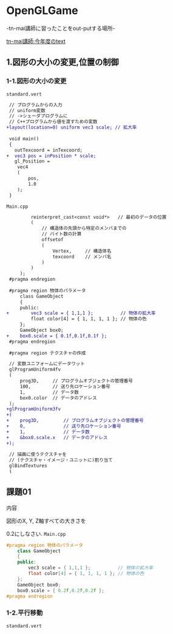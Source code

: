 # OpenGLGame
-tn-mai講師に習ったことをout-putする場所-

[tn-mai講師:今年度のtext](https://github.com/tn-mai/OpenGL3D2023)

## 1.図形の大小の変更,位置の制御
### 1-1.図形の大小の変更
`standard.vert`
```diff
 // プログラムからの入力
 // uniform変数
 // ->シェーダプログラムに
 // C++プログラムから値を渡すための変数
+layout(location=0) uniform vec3 scale; // 拡大率
 
 void main()
 {
   outTexcoord = inTexcoord;
+  vec3 pos = inPosition * scale;
   gl_Position = 
 	vec4
 	(
 		pos,
 		1.0
 	);
 }
```
`Main.cpp`
```diff
         reinterpret_cast<const void*>   // 最初のデータの位置
         (
             // 構造体の先頭から特定のメンバまでの
             // バイト数の計算
             offsetof
             (
                 Vertex,     // 構造体名
                 texcoord    // メンバ名
             )
         )
     );
 #pragma endregion
 
 #pragma region 物体のパラメータ
     class GameObject
     {
     public:
+        vec3 scale = { 1,1,1 };          // 物体の拡大率
         float color[4] = { 1, 1, 1, 1 }; // 物体の色
     };
     GameObject box0;
+    box0.scale = { 0.1f,0.1f,0.1f };
 #pragma endregion
 
 #pragma region テクスチャの作成
```
```diff
 // 変数ユニフォームにデータワット
 glProgramUniform4fv
 (
     prog3D,     // プログラムオブジェクトの管理番号
     100,        // 送り先ロケーション番号
     1,          // データ数
     box0.color  // データのアドレス
 );
+glProgramUniform3fv
+(
+    prog3D,         // プログラムオブジェクトの管理番号
+    0,              // 送り先ロケーション番号
+    1,              // データ数
+    &box0.scale.x   // データのアドレス
+);
 
 // 描画に使うテクスチャを
 // (テクスチャ・イメージ・ユニットに)割り当て
 glBindTextures
 (
```

## 課題01
内容

図形のX, Y, Z軸すべての大きさを

0.2にしなさい.
`Main.cpp`
```C++
#pragma region 物体のパラメータ
    class GameObject
    {
    public:
        vec3 scale = { 1,1,1 };          // 物体の拡大率
        float color[4] = { 1, 1, 1, 1 }; // 物体の色
    };
    GameObject box0;
    box0.scale = { 0.2f,0.2f,0.2f };
#pragma endregion
```

### 1-2.平行移動
`standard.vert`
```diff

```